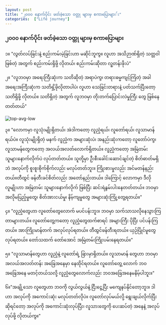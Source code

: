 ```yaml
---
layout: post
title: "၂၀၀၀ နောက်ပိုင်း ဖတ်ခဲ့သော ဝတ္တု များမှ စကာပြောများ်း"
categories:  ["Life journey"]
---
```


### ၂၀၀၀ နောက်ပိုင်း ဖတ်ခဲ့သော ဝတ္တု များမှ စကာပြောများ

၁။ "လွတ်လပ်ခြင်းနဲ့ စည်းကမ်းမဲ့ခြင်းဟာ မဆိုင်ဘူကွ။ လူဟာ အသိဉာဏ်ရှိတဲ့ သတ္တဝါဖြစ်တဲ့ အတွက် စည်းကမ်းရှိဖို့ လိုတယ်၊ စည်းကမ်းဆိုတာ လူ့တန်းဖိုးပဲ"

၂။ "လူဘဝမှာ အရေးကြီးဆုံးက သတိဆိုတဲ့ အရာပဲကွ၊ တရားဓမ္မကျင့်ကြံတဲ့ အခါ အရေးအကြီးဆုံးက သတိရှိ့ဖိုလိုတာပါပဲ၊ လူဟာ သေခြင်းတရားနဲ့ ပတ်သက်ပြီးတော့ သတိရှိဖို့ လိုတယ်။ သတိရှိတဲ့ အတွက် လူဘဝမှာ တိုးတက်ပြောင်းလဲမှုကြီး တွေ ဖြစ်နေတတ်တယ်"

<!-- more -->
<img src="http://drive.google.com/uc?export=view&id=1QNK6r-jZSuAm5jdOkcuW0EP3smeqiMFb" alt="top-avg-low">

၃။ "လောကမှာ လူသုံးမျိုးရှိတယ်၊ အဲဒါကတော့ လူညံ့ရယ်၊ လူတော်ရယ်၊ လူသာမာန်ရယ်ပဲ။ လူသုံးမျိုးရှိတဲ့ မနက် လူညံ့က အများဆုံးပဲ၊ အနည်းဆုံးကတော့ လူတော်ပဲကွ၊ လူသာမန်တွေကတော့ အလယ်အလတ်လောက်ရှိတယ်။ လူညံ့ကတော့ အမြဲတမ်း သူများနောက်လိုက်ပဲ လုပ်တတ်တယ်။ သူတို့မှာ ဦးစီးခေါင်းဆောင်ချင်တဲ့ စိတ်ဓာတ်မရှိဘဲ အလုပ်ကို စူးစူးစိုက်စိုက်လည်း မလုပ်တတ်ဘူး။ ကြိုးစားမှုလည်း အင်မတန်နည်းတယ်။တီထွင် ဖန်တီးခင်စိတ်လည်း အတော်နည်းတယ်။ ဒါကြောင့် လောကမှာ ဒီလိုလူမျိုးဟာ အမြဲတမ်း သူများနောက်လိုက် ဖြစ်ပြီး ဆင်းရဲနွမ်းပါးနေတတ်တယ်။ ဘဝမှာ အလိုမပြည့်မှုတွေ၊ စိတ်အားငယ်မှု၊ နိမ့်ကျမှုတွေ အများဆုံးကြုံ့တွေ့ရတယ်။"

၄။ "လူညံ့တွေဟာ လူတော်တွေလောက် မပင်ပန်းဘူး။ ဘဝမှာ သက်သာသလိုနေသွားကြတာများတယ်။ လူတော်တွေ့ကတော့ လူညံ့တွေထက်စာရင် အများကြီး ပိုပြီး ပင်ပန်းကြတယ်။ အားကြိုးမာန်တက် အလုပ်လုပ်ရတယ်။ တီထွင်ဖန်တီးရတယ်။ ယှဉ်ပြိုင်မူတွေ လုပ်ရတယ်။ တော်သထက် တော်အောင် အမြဲတမ်းကြိုးပမ်းနေရတယ်။"

၅။ "လူသာမာန်တွေဟာ လူညံ့နဲ့ လူတော်ရဲ့ ခြားမှာရှိတယ်။ လူသာမာန် တွေဟာ ဘဝမှာ အလယ်အလတ်တန်း အခြေအနေမှာ နေထိုင်ရတယ်။ လူတော်တွေ့ လောက် ဘဝအခြေအနေ မတင့်တယ်သလို့ လူညံ့တွေလောက်လည်း ဘဝအခြေအနေမနိမ့်ပါဘူး။"

၆။"အချို့သော လူတွေဟာ ဘဝကို လွယ်လွယ်နဲ့ ငြီးငွေ့ပြီး မကျေနပ်နိုင်တော့ဘူး။ ဒါဟာ အလုပ်ကို အကောင်းဆုံး မလုပ်တတ်လိုပဲ။ လူတော်လုပ်မယ်လို့ ရွေးချယ်လိုက်ပြီးဆိုရင်တော့ အလုပ်ကို အကောင်းဆုံးလုပ်ပြီး၊ လူသားတွေကို ပေးဆပ်တဲ့ အနေနဲ့ အလုပ်လုပ်ဖို့ လိုတယ်ကွ။"
